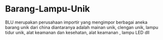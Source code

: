 Barang-Lampu-Unik
=================

BLU merupakan perusahaan importir yang mengimpor berbagai aneka barang unik dari china diantaranya adalah mainan unik, clengan unik, lampu tidur unik, alat keamanan dan kesehatan, alat keamanan , lampu LED dll